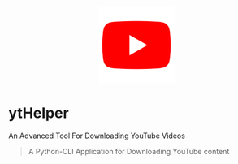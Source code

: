 <p align="center">
  <br>
    <img src="ytHelper.png" width="150"/>
  <br>
</p>

# ytHelper
An Advanced Tool For Downloading YouTube Videos

> A Python-CLI Application for Downloading YouTube content

